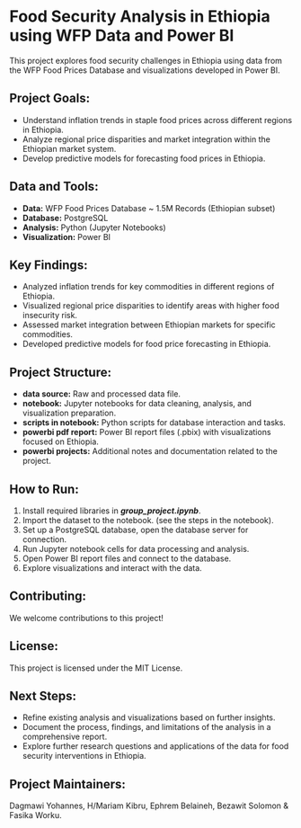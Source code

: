 # Food Security Analysis in Ethiopia using WFP Data and Power BI

This project explores food security challenges in Ethiopia using data from the WFP Food Prices Database and visualizations developed in Power BI.

## Project Goals:
- Understand inflation trends in staple food prices across different regions in Ethiopia.
- Analyze regional price disparities and market integration within the Ethiopian market system.
- Develop predictive models for forecasting food prices in Ethiopia.

## Data and Tools:
- **Data:** WFP Food Prices Database ~ 1.5M Records (Ethiopian subset)
- **Database:** PostgreSQL
- **Analysis:** Python (Jupyter Notebooks)
- **Visualization:** Power BI

## Key Findings:
- Analyzed inflation trends for key commodities in different regions of Ethiopia.
- Visualized regional price disparities to identify areas with higher food insecurity risk.
- Assessed market integration between Ethiopian markets for specific commodities.
- Developed predictive models for food price forecasting in Ethiopia.

## Project Structure:
- **data source:** Raw and processed data file.
- **notebook:** Jupyter notebooks for data cleaning, analysis, and visualization preparation.
- **scripts in notebook:** Python scripts for database interaction and tasks.
- **powerbi pdf report:** Power BI report files (.pbix) with visualizations focused on Ethiopia.
- **powerbi projects:** Additional notes and documentation related to the project.

## How to Run:
1. Install required libraries in ***group_project.ipynb***.
2. Import the dataset to the notebook. (see the steps in the notebook).
3. Set up a PostgreSQL database, open the database server for connection.
4. Run Jupyter notebook cells for data processing and analysis.
5. Open Power BI report files and connect to the database.
6. Explore visualizations and interact with the data.

## Contributing:
We welcome contributions to this project!

## License:
This project is licensed under the MIT License.

## Next Steps:
- Refine existing analysis and visualizations based on further insights.
- Document the process, findings, and limitations of the analysis in a comprehensive report.
- Explore further research questions and applications of the data for food security interventions in Ethiopia.

## Project Maintainers:
Dagmawi Yohannes, H/Mariam Kibru, Ephrem Belaineh, Bezawit Solomon & Fasika Worku.
